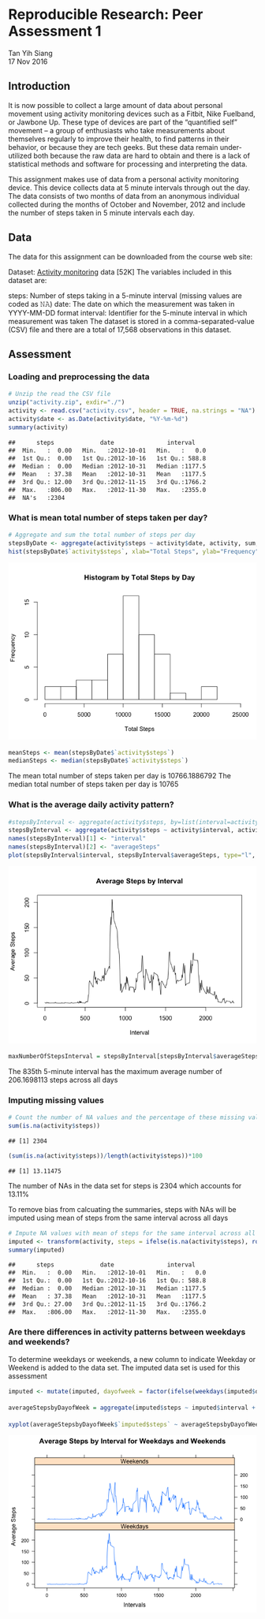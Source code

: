 # Reproducible Research: Peer Assessment 1
Tan Yih Siang  
17 Nov 2016  



## Introduction
It is now possible to collect a large amount of data about personal movement using activity monitoring devices such as a Fitbit, Nike Fuelband, or Jawbone Up. These type of devices are part of the “quantified self” movement – a group of enthusiasts who take measurements about themselves regularly to improve their health, to find patterns in their behavior, or because they are tech geeks. But these data remain under-utilized both because the raw data are hard to obtain and there is a lack of statistical methods and software for processing and interpreting the data.

This assignment makes use of data from a personal activity monitoring device. This device collects data at 5 minute intervals through out the day. The data consists of two months of data from an anonymous individual collected during the months of October and November, 2012 and include the number of steps taken in 5 minute intervals each day.

## Data
The data for this assignment can be downloaded from the course web site:

Dataset: [Activity monitoring](https://d396qusza40orc.cloudfront.net/repdata%2Fdata%2Factivity.zip) data [52K]
The variables included in this dataset are:

steps: Number of steps taking in a 5-minute interval (missing values are coded as 𝙽𝙰)
date: The date on which the measurement was taken in YYYY-MM-DD format
interval: Identifier for the 5-minute interval in which measurement was taken
The dataset is stored in a comma-separated-value (CSV) file and there are a total of 17,568 observations in this dataset.

## Assessment

### Loading and preprocessing the data

```r
# Unzip the read the CSV file
unzip("activity.zip", exdir="./")
activity <- read.csv("activity.csv", header = TRUE, na.strings = "NA")
activity$date <- as.Date(activity$date, "%Y-%m-%d")
summary(activity)
```

```
##      steps             date               interval     
##  Min.   :  0.00   Min.   :2012-10-01   Min.   :   0.0  
##  1st Qu.:  0.00   1st Qu.:2012-10-16   1st Qu.: 588.8  
##  Median :  0.00   Median :2012-10-31   Median :1177.5  
##  Mean   : 37.38   Mean   :2012-10-31   Mean   :1177.5  
##  3rd Qu.: 12.00   3rd Qu.:2012-11-15   3rd Qu.:1766.2  
##  Max.   :806.00   Max.   :2012-11-30   Max.   :2355.0  
##  NA's   :2304
```



### What is mean total number of steps taken per day?

```r
# Aggregate and sum the total number of steps per day
stepsByDate <- aggregate(activity$steps ~ activity$date, activity, sum, na.rm = TRUE)
hist(stepsByDate$`activity$steps`, xlab="Total Steps", ylab="Frequency", main="Histogram by Total Steps by Day", breaks=10, xlim=c(0,max(stepsByDate$`activity$steps`)+3000))
```

![](PA1_template_files/figure-html/unnamed-chunk-3-1.png)<!-- -->

```r
meanSteps <- mean(stepsByDate$`activity$steps`)
medianSteps <- median(stepsByDate$`activity$steps`)
```

The mean total number of steps taken per day is 10766.1886792
The median total number of steps taken per day is 10765

### What is the average daily activity pattern?

```r
#stepsByInterval <- aggregate(activity$steps, by=list(interval=activity$interval), FUN=mean, na.rm=TRUE)
stepsByInterval <- aggregate(activity$steps ~ activity$interval, activity, FUN=mean, na.rm=TRUE)
names(stepsByInterval)[1] <- "interval"
names(stepsByInterval)[2] <- "averageSteps"
plot(stepsByInterval$interval, stepsByInterval$averageSteps, type="l", xlab="Interval", ylab="Average Steps", main="Average Steps by Interval")
```

![](PA1_template_files/figure-html/unnamed-chunk-4-1.png)<!-- -->

```r
maxNumberOfStepsInterval = stepsByInterval[stepsByInterval$averageSteps==max(stepsByInterval$averageSteps),]$interval
```
The 835th 5-minute interval has the maximum average number of 206.1698113 steps across all days 

### Imputing missing values

```r
# Count the number of NA values and the percentage of these missing values
sum(is.na(activity$steps))
```

```
## [1] 2304
```

```r
(sum(is.na(activity$steps))/length(activity$steps))*100
```

```
## [1] 13.11475
```

The number of NAs in the data set for steps is 2304 which accounts for 13.11%

To remove bias from calcuating the summaries, steps with NAs will be imputed using mean of steps from the same interval across all days



```r
# Impute NA values with mean of steps for the same interval across all days
imputed <- transform(activity, steps = ifelse(is.na(activity$steps), round(stepsByInterval$averageSteps[match(activity$interval, stepsByInterval$interval)]), activity$steps))
summary(imputed)
```

```
##      steps             date               interval     
##  Min.   :  0.00   Min.   :2012-10-01   Min.   :   0.0  
##  1st Qu.:  0.00   1st Qu.:2012-10-16   1st Qu.: 588.8  
##  Median :  0.00   Median :2012-10-31   Median :1177.5  
##  Mean   : 37.38   Mean   :2012-10-31   Mean   :1177.5  
##  3rd Qu.: 27.00   3rd Qu.:2012-11-15   3rd Qu.:1766.2  
##  Max.   :806.00   Max.   :2012-11-30   Max.   :2355.0
```

### Are there differences in activity patterns between weekdays and weekends?

To determine weekdays or weekends, a new column to indicate Weekday or Weekend is added to the data set. The imputed data set is used for this assessment


```r
imputed <- mutate(imputed, dayofweek = factor(ifelse(weekdays(imputed$date)=="Saturday" | weekdays(imputed$date)=="Sunday", "Weekends", "Weekdays")))

averageStepsbyDayofWeek = aggregate(imputed$steps ~ imputed$interval + imputed$dayofweek, imputed, mean)

xyplot(averageStepsbyDayofWeek$`imputed$steps` ~ averageStepsbyDayofWeek$`imputed$interval`|averageStepsbyDayofWeek$`imputed$dayofweek`, type = "l", layout = c(1,2), main = "Average Steps by Interval for Weekdays and Weekends", xlab = "Intervals", ylab = "Average Steps")
```

![](PA1_template_files/figure-html/unnamed-chunk-7-1.png)<!-- -->
